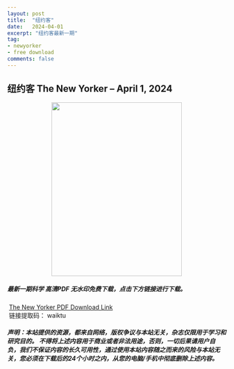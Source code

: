 ```yaml
---
layout: post
title:  "纽约客"
date:   2024-04-01
excerpt: "纽约客最新一期"
tag:
- newyorker 
- free download
comments: false
---
```


## 纽约客 The New Yorker – April 1, 2024


<div align="center">
<img src="https://i.postimg.cc/Pxf2xGyk/The-New-Yorker-April-1-2023-00.png" border="0" width = 300 height = 400 /> 
</div>


 <h5>最新一期科学 高清PDF 无水印免费下载，点击下方链接进行下载。 </h5>
 
  <a href="https://wwk.lanzout.com/iSKr21tfx1je">The New Yorker PDF Download Link</a>  
  <br/>
  链接提取码： waiktu
 
##### 声明：本站提供的资源，都来自网络，版权争议与本站无关，杂志仅限用于学习和研究目的。 不得将上述内容用于商业或者非法用途，否则，一切后果请用户自负，我们不保证内容的长久可用性，通过使用本站内容随之而来的风险与本站无关，您必须在下载后的24个小时之内，从您的电脑/手机中彻底删除上述内容。
